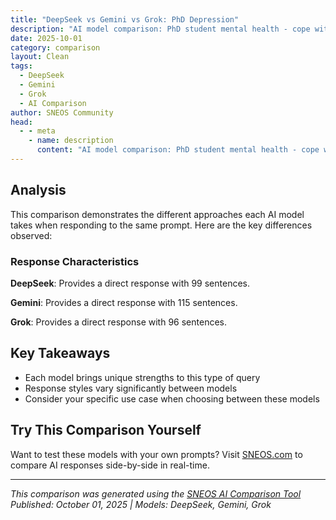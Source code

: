 ```yaml
---
title: "DeepSeek vs Gemini vs Grok: PhD Depression"
description: "AI model comparison: PhD student mental health - cope with stress, anxiety, isolation..."
date: 2025-10-01
category: comparison
layout: Clean
tags:
  - DeepSeek
  - Gemini
  - Grok
  - AI Comparison
author: SNEOS Community
head:
  - - meta
    - name: description
      content: "AI model comparison: PhD student mental health - cope with stress, anxiety, isolation..."
---
```


<ChatComparison
  title="DeepSeek vs Gemini vs Grok: PhD Depression"
  prompt="PhD student mental health - cope with stress, anxiety, isolation"
  :responses='{
    "DeepSeek": "Of course. This is an incredibly important and common challenge. The combination of immense pressure, uncertain outcomes, and a highly specialized environment makes PhD studies a perfect storm for stress, anxiety, and isolation.\n\nFirst, please know this: **You are not alone.** What you are feeling is a normal reaction to an abnormal set of demands. Acknowledging the struggle is the first step toward managing it.\n\nHere is a comprehensive guide, broken down into strategies for coping with stress, anxiety, and isolation.\n\n---\n\n### 1. Understanding the \u0022Why\u0022: The Unique Pressures of a PhD\n\nIt helps to name the demons. Common sources of these feelings in a PhD include:\n\n*   **Imposter Syndrome:** The feeling that you\u0027re not smart enough and will be \u0022found out.\u0022\n*   **Lack of Structure:** Unlike a 9-5 job, research is open-ended, which can lead to guilt and working excessively.\n*   **Perfectionism:** The belief that your work must be groundbreaking, leading to paralysis and anxiety.\n*   **Financial Strain:** Many PhDs live on a stipend that can be tight.\n*   **Uncertain Future:** The academic job market is notoriously difficult, creating existential dread.\n*   **Isolation:** Your work is so niche that even lab mates might not fully understand it.\n\n---\n\n### 2. Coping with Stress \u0026 Anxiety\n\nThis is about building resilience and managing your body\u0027s response.\n\n#### **A. Foundational Health (Non-Negotiable)**\nYou cannot do high-level cognitive work if your basic systems are failing.\n*   **Sleep:** Prioritize 7-9 hours. Sleep deprivation directly fuels anxiety and reduces cognitive function.\n*   **Nutrition:** Feed your brain. Avoid the trap of constant caffeine and sugar. Regular, balanced meals stabilize your mood and energy.\n*   **Exercise:** This is not optional. It\u0027s a powerful anti-anxiety and anti-depressant tool. Even a 20-30 minute walk daily can dramatically reduce stress hormones. Find something you enjoy: running, yoga, dancing, climbing.\n\n#### **B. Mindset \u0026 Cognitive Shifts**\n*   **Separate Your Self-Worth from Your Work:** You are not your PhD. Your value as a human being is not determined by a successful experiment, a publication, or your supervisor\u0027s praise. Practice saying, \u0022I am a person who is doing a PhD,\u0022 not \u0022I am a PhD student.\u0022\n*   **Embrace \u0022Good Enough\u0022:** Perfectionism is the enemy of progress. Aim for \u0022excellence\u0022 or \u0022completion,\u0022 not perfection. A submitted thesis is better than a perfect, unwritten one.\n*   **Reframe Failure:** Experiments fail, papers get rejected. This is not a reflection of you, but an intrinsic part of the scientific and research process. Each \u0022failure\u0022 is data that guides your next step.\n*   **Set Boundaries:** The work is infinite, but your time and energy are not.\n    *   Have a \u0022shutdown ritual\u0022 at the end of your workday (e.g., close all tabs, make a to-do list for tomorrow, tidy your desk).\n    *   Protect your weekends and evenings. You need real rest to be productive.\n\n#### **C. Practical Time \u0026 Task Management**\n*   **Break It Down:** A thesis is overwhelming. A chapter is manageable. A section is doable. A paragraph is easy. Work on the smallest possible unit.\n*   **The Pomodoro Technique:** Work in focused, timed bursts (e.g., 25 minutes of work, 5-minute break). This prevents burnout and builds momentum.\n*   **Time Blocking:** Schedule your work tasks, but also schedule your breaks, meals, and personal time. This gives you control and ensures you make time for life.\n\n---\n\n### 3. Combating Isolation\n\nThis is about actively creating connection and community.\n\n#### **A. Within Your Department/University**\n*   **Talk to Your Cohort:** They are the *only* people who truly understand what you\u0027re going through right now. Organize a weekly coffee, a writing group, or a Friday debrief.\n*   **Find \u0022Academic Siblings\u0022:** Connect with students a year or two ahead of you and a year or two behind you. They offer invaluable perspective and advice.\n*   **Broaden Your Network:** Attend departmental seminars (even outside your field) and social events. Talk to people. Ask them about their work.\n*   **Re-evaluate Your Supervisor Relationship:** If possible, try to have a more open conversation with your supervisor about your well-being. A good supervisor cares about their student\u0027s mental health. If your supervisor is part of the problem, seek out other supportive faculty members or your Director of Graduate Studies.\n\n#### **B. Outside Your University**\n*   **Maintain \u0022Non-Academic\u0022 Friendships:** Nurture relationships with people who have nothing to do with your PhD. They provide a crucial reality check and remind you there\u0027s a world outside the lab or library.\n*   **Find Hobbies and Communities:** Join a club, a sports team, a book group, or a volunteer organization. This builds an identity separate from \u0022PhD student.\u0022\n*   **Connect with Family:** Regular check-ins with family can be a grounding force.\n\n#### **C. The Digital World (Use it Wisely)**\n*   **Online PhD Communities:** Platforms like Twitter/X (academic hashtags like #AcademicChatter, #PhDChat), Reddit (r/PhD, r/GradSchool), and specific forums can make you feel part of a global community of peers who \u0022get it.\u0022\n*   **Virtual Writing Groups:** Co-working sessions on Zoom or Discord can replicate the feeling of shared space and accountability.\n\n---\n\n### 4. When to Seek Professional Help\n\nSelf-help strategies are vital, but they have limits. **Therapy is a tool for high-performers, not a sign of weakness.** You should strongly consider seeking professional help if:\n\n*   Your anxiety or stress feels unmanageable or constant.\n*   You experience panic attacks.\n*   You have persistent feelings of sadness, hopelessness, or emptiness.\n*   You lose interest in activities you once enjoyed.\n*   Your sleep or appetite changes significantly.\n*   You have thoughts of self-harm or suicide.\n\n**Resources:**\n*   **University Counseling Services:** Often free or low-cost for students. This should be your first stop.\n*   **External Therapists:** Look for someone specializing in anxiety, academic stress, or young adults. Use your health insurance or inquire about sliding-scale fees.\n*   **Crisis Text Line:** Text HOME to 741741 (US \u0026 Canada).\n*   **National Suicide Prevention Lifeline:** 988 (US).\n\n---\n\n### A Final, Crucial Mindset\n\n**Your PhD is a marathon, not a sprint.** You must pace yourself. The most successful PhDs are often not the smartest, but the most resilient\u2014those who learned to manage their well-being alongside their research.\n\nBe kind to yourself. You are undertaking one of the most intellectually and emotionally challenging journeys there is. Give yourself credit for making it this far, and grant yourself the grace to navigate it in a healthy, sustainable way.",
    "Gemini": "The PhD journey is a marathon, not a sprint, and it\u0027s notorious for its impact on mental health.  Stress, anxiety, and isolation are common experiences.  Here\u0027s a breakdown of strategies to cope:\n\n**I. Understanding the Challenges:**\n\n*   **Stress:** Intense workload, deadlines, pressure to publish, funding worries, and competition can create chronic stress.\n*   **Anxiety:** Fear of failure, imposter syndrome, uncertainty about the future, and public speaking/presentations contribute to anxiety.\n*   **Isolation:**  Spending long hours alone in the lab or library, working on highly specialized research, and feeling misunderstood by those outside academia can lead to isolation.\n*   **Imposter Syndrome:** Feeling like a fraud, despite evidence of your competence, is incredibly common among PhD students.\n*   **Perfectionism:** Holding yourself to impossibly high standards can be paralyzing and contribute to anxiety and burnout.\n*   **Work-Life Imbalance:** The demands of a PhD can easily encroach on personal life, leading to a lack of boundaries and burnout.\n*   **Financial Strain:**  Living on a stipend, managing student loans, and worrying about future job prospects can add significant stress.\n*   **Power Dynamics:** Navigating relationships with advisors and committee members can be challenging, especially when power imbalances are present.\n\n**II. Strategies for Coping with Stress, Anxiety, and Isolation:**\n\n**A.  Self-Care \u0026 Well-being:**\n\n*   **Prioritize Sleep:** Aim for 7-9 hours of quality sleep. Establish a regular sleep schedule, create a relaxing bedtime routine, and avoid screens before bed.\n*   **Nourishment:** Eat a balanced diet.  Avoid relying on caffeine and sugary snacks for energy.  Focus on whole foods, fruits, vegetables, and protein. Meal prep can save time and reduce stress.\n*   **Regular Exercise:** Physical activity is a powerful stress reliever and mood booster.  Find an activity you enjoy, whether it\u0027s running, swimming, yoga, dancing, or simply walking. Aim for at least 30 minutes of moderate-intensity exercise most days of the week.\n*   **Mindfulness \u0026 Meditation:** Practice mindfulness techniques, such as deep breathing exercises, meditation, or yoga. These can help you calm your mind, reduce anxiety, and increase self-awareness.  Apps like Headspace, Calm, and Insight Timer offer guided meditations.\n*   **Time Management \u0026 Boundaries:**\n    *   **Set Realistic Goals:** Break down large tasks into smaller, more manageable steps.\n    *   **Prioritize:** Use techniques like the Eisenhower Matrix (urgent/important) to focus on what matters most.\n    *   **Learn to Say No:**  It\u0027s okay to decline requests that will overload you.\n    *   **Schedule Breaks:**  Regular breaks are essential for productivity and well-being.  Step away from your work, stretch, and take a short walk.\n    *   **Establish Clear Boundaries:**  Define your work hours and stick to them as much as possible. Communicate your availability to others.\n*   **Relaxation Techniques:**  Experiment with different relaxation techniques, such as progressive muscle relaxation, aromatherapy, or listening to calming music.\n*   **Hobbies and Interests:**  Make time for activities you enjoy outside of your research.  This could be anything from reading to painting to playing a musical instrument.  Engaging in hobbies can provide a sense of accomplishment and help you disconnect from academic stress.\n*   **Limit Social Media Use:**  Excessive social media can contribute to feelings of inadequacy and anxiety.  Be mindful of your social media consumption and set limits if necessary.\n*   **Journaling:** Writing down your thoughts and feelings can be a helpful way to process emotions, identify triggers, and track your progress.\n\n**B.  Combating Isolation and Building Social Connections:**\n\n*   **Connect with Peers:**  Attend departmental events, join student organizations, or form study groups.  Connecting with other PhD students can provide a sense of community and support.  Talk about your shared experiences.\n*   **Mentorship:**  Seek out mentors, both within and outside of your department. Mentors can provide guidance, support, and perspective.\n*   **Networking:**  Attend conferences and workshops to connect with other researchers in your field.\n*   **Cultivate Relationships:**  Make time for friends and family.  Schedule regular social activities, even if it\u0027s just a phone call or video chat.\n*   **Find Shared Interests:** Join clubs, sports teams, or volunteer organizations to connect with people who share your interests.\n*   **Be Proactive:**  Don\u0027t wait for others to reach out to you.  Initiate conversations, invite people to lunch, or suggest activities.\n*   **Communicate Openly:**  Let your friends and family know how you\u0027re feeling.  Don\u0027t be afraid to ask for help.\n*   **Utilize University Resources:** Many universities offer support groups, social events, and other resources for graduate students.\n\n**C.  Managing Stress \u0026 Anxiety Related to Research:**\n\n*   **Focus on Process, Not Just Outcome:**  Shift your focus from the end result (e.g., publication) to the process of learning and growing.\n*   **Reframe Failure:**  View setbacks as learning opportunities.  Every experiment that doesn\u0027t work is a step closer to finding the right solution.\n*   **Seek Feedback:**  Regularly solicit feedback from your advisor and committee members.  Don\u0027t be afraid to ask for clarification or guidance.\n*   **Break Down Tasks:**  Divide large research projects into smaller, more manageable tasks.\n*   **Celebrate Small Wins:**  Acknowledge and celebrate your accomplishments, no matter how small.\n*   **Practice Self-Compassion:**  Be kind to yourself, especially when you\u0027re struggling.  Treat yourself with the same compassion you would offer a friend.\n*   **Challenge Negative Thoughts:**  Identify and challenge negative thought patterns.  Ask yourself if your thoughts are based on facts or assumptions.\n*   **Develop a Research Routine:**  Establish a regular research schedule and stick to it as much as possible.\n*   **Improve your Research Skills:**  Enroll in workshops or courses to improve your research skills, such as writing, data analysis, or presentation skills. This can boost your confidence and reduce anxiety.\n\n**D.  Addressing Imposter Syndrome:**\n\n*   **Acknowledge Your Accomplishments:**  Keep a list of your achievements, both big and small.  Refer to this list when you\u0027re feeling like a fraud.\n*   **Challenge Negative Thoughts:**  Question your negative thoughts and replace them with more realistic and positive ones.\n*   **Focus on Your Strengths:**  Identify your strengths and focus on using them to your advantage.\n*   **Talk to Others:**  Share your feelings with trusted friends, mentors, or therapists.  You\u0027ll likely find that others have experienced similar feelings.\n*   **Accept Imperfection:**  No one is perfect.  Accept that you\u0027re going to make mistakes and learn from them.\n*   **Focus on Growth:**  Focus on your progress and growth, rather than comparing yourself to others.\n*   **Remember Why You Started:**  Reconnect with your passion for your research and remember why you embarked on this journey in the first place.\n\n**E.  Seeking Professional Help:**\n\n*   **University Counseling Services:**  Most universities offer counseling services to students.  These services are often free or low-cost.  Don\u0027t hesitate to reach out if you\u0027re struggling.\n*   **Therapy:**  Consider seeking therapy from a licensed mental health professional.  Therapy can provide you with tools and strategies to manage stress, anxiety, and other mental health challenges.  Cognitive Behavioral Therapy (CBT) and Acceptance and Commitment Therapy (ACT) are often helpful.\n*   **Psychiatry:**  If you\u0027re experiencing symptoms of depression, anxiety, or other mental health conditions, you may benefit from seeing a psychiatrist.  A psychiatrist can prescribe medication to help manage your symptoms.\n*   **Support Groups:**  Join a support group for PhD students or others who are experiencing similar challenges.\n*   **Employee Assistance Programs (EAPs):** Some universities offer EAPs, which provide confidential counseling and other support services to employees (including graduate students in some cases).\n\n**F.  Advocating for Change:**\n\n*   **Talk to Your Department:**  If you\u0027re experiencing systemic issues that are impacting your mental health, such as excessive workload or a toxic work environment, talk to your department chair or graduate program director.\n*   **Organize with Other Students:**  Work with other students to advocate for changes that will improve the mental health and well-being of graduate students.\n*   **Raise Awareness:**  Share your experiences and advocate for greater awareness of mental health issues in academia.\n\n**Key Takeaways:**\n\n*   **Mental health is just as important as physical health.**  Prioritize your well-being.\n*   **You are not alone.** Many PhD students struggle with stress, anxiety, and isolation.\n*   **It\u0027s okay to ask for help.** Don\u0027t be afraid to reach out to friends, family, mentors, or mental health professionals.\n*   **Small changes can make a big difference.** Incorporate self-care practices into your daily routine.\n*   **Be patient with yourself.** The PhD journey is a long and challenging one.  There will be ups and downs.  Celebrate your successes and learn from your mistakes.\n*   **Focus on what you can control.** You can\u0027t control everything that happens during your PhD, but you can control your own actions and reactions.\n*   **Remember your purpose.** Reconnect with your passion for your research and remember why you embarked on this journey.\n\nRemember to be kind to yourself and prioritize your well-being throughout your PhD journey.  Good luck!\n",
    "Grok": "Pursuing a PhD can be an incredibly rewarding but challenging journey. The demands of research, academic pressure, and often a lack of structure can lead to stress, anxiety, and feelings of isolation. Here are some strategies to help PhD students cope with these challenges and maintain mental health:\n\n---\n\n### 1. Acknowledge and Normalize Your Feelings\n   - **Understand that you\u0027re not alone:** Stress, anxiety, and feelings of isolation are common among PhD students. Many struggle with impostor syndrome, perfectionism, and uncertainty about the future. Recognizing that these feelings are shared can help reduce the burden.\n   - **Give yourself permission to feel:** It\u2019s okay to struggle. Don\u2019t suppress emotions\u2014acknowledge them as part of the process.\n\n---\n\n### 2. Manage Stress\n   - **Break tasks into smaller goals:** PhD projects can feel overwhelming. Break your work into manageable tasks (e.g., writing 200 words a day or reading one article) to avoid feeling paralyzed by the scope of your research.\n   - **Set boundaries:** Avoid overworking by setting specific working hours. It\u0027s tempting to push yourself to exhaustion, but rest is essential for productivity and mental clarity.\n   - **Practice time management:** Use tools like calendars, to-do lists, or apps (e.g., Trello, Notion) to organize tasks and deadlines. Prioritize what\u2019s urgent and important.\n   - **Incorporate stress-relief activities:** Engage in mindfulness, meditation, deep breathing exercises, or progressive muscle relaxation to calm your mind. Apps like Headspace or Calm can guide you through short sessions.\n   - **Exercise regularly:** Physical activity boosts endorphins, improves focus, and reduces stress. Even a short walk or stretching session can make a difference.\n\n---\n\n### 3. Address Anxiety\n   - **Identify triggers:** Reflect on what causes your anxiety (e.g., deadlines, fear of failure, or feedback from advisors). Journaling can help uncover patterns.\n   - **Challenge negative thoughts:** Anxiety often stems from catastrophic thinking (e.g., \u201CI\u2019ll never finish my thesis\u201D or \u201CI\u2019m not good enough\u201D). Replace these with more realistic thoughts like, \u201CI\u2019ve completed difficult tasks before, and I can do this too.\u201D\n   - **Focus on what you can control:** You can\u2019t predict outcomes, but you can control your effort and preparation. Redirect energy toward actionable steps rather than worrying about \u201Cwhat ifs.\u201D\n   - **Seek professional help if needed:** If anxiety feels unmanageable, consider speaking with a therapist or counselor. Many universities offer free or subsidized mental health services for students.\n\n---\n\n### 4. Combat Isolation\n   - **Build a support network:** Connect with peers in your program or department. Join study groups, attend seminars, or participate in social events to foster a sense of community.\n   - **Stay connected with friends and family:** Even if you\u0027re far from home, schedule regular calls or video chats with loved ones to maintain emotional support.\n   - **Find online communities:** Platforms like Twitter (academic Twitter), Reddit (e.g., r/PhD or r/GradSchool), or specialized forums can connect you with other PhD students sharing similar experiences.\n   - **Collaborate with others:** If possible, work on joint projects or discuss ideas with colleagues. Collaboration can reduce feelings of working in a vacuum.\n   - **Engage in non-academic activities:** Join clubs, volunteer, or pursue hobbies outside of academia to meet people and build connections unrelated to your PhD.\n\n---\n\n### 5. Prioritize Self-Care\n   - **Get enough sleep:** Lack of sleep exacerbates stress and anxiety. Aim for 7-9 hours per night and establish a consistent bedtime routine.\n   - **Eat well:** Fuel your body and mind with nutritious meals. Avoid relying on caffeine or junk food to get through long hours, as they can worsen anxiety and energy crashes.\n   - **Take breaks:** Step away from work regularly, even if just for 10 minutes. Use techniques like the Pomodoro method (25 minutes of work, 5 minutes of rest) to maintain focus without burnout.\n   - **Celebrate small wins:** Acknowledge progress, no matter how small (e.g., finishing a draft, getting positive feedback). Rewarding yourself helps maintain motivation.\n\n---\n\n### 6. Communicate with Your Advisor and Peers\n   - **Be open about struggles:** If you\u2019re feeling overwhelmed, discuss it with your advisor or mentor. They may offer guidance, extensions, or resources to help.\n   - **Set realistic expectations:** Work with your advisor to clarify timelines and goals. Sometimes, anxiety stems from unclear expectations or pressure to overperform.\n   - **Ask for feedback regularly:** Constructive feedback can reduce uncertainty and help you feel more confident in your progress.\n\n---\n\n### 7. Seek Professional Support and University Resources\n   - **Counseling services:** Many universities provide free or low-cost counseling for stress, anxiety, and other mental health concerns. Don\u2019t hesitate to reach out.\n   - **Workshops and support groups:** Look for mental health workshops, writing retreats, or PhD support groups organized by your institution.\n   - **Disability services:** If anxiety or stress significantly impacts your work, you may qualify for accommodations, such as deadline extensions or adjusted workloads.\n   - **Helplines and apps:** If you need immediate support, use helplines (e.g., Samaritans, Crisis Text Line) or mental health apps like Woebot or Youper.\n\n---\n\n### 8. Reframe Your Perspective\n   - **Focus on the bigger picture:** Remind yourself why you started your PhD and the impact you want to make. This can help you regain motivation during tough times.\n   - **Accept imperfection:** Research is a process of trial and error. Not every experiment, paper, or presentation will be perfect, and that\u2019s okay.\n   - **View setbacks as learning opportunities:** Instead of seeing challenges as failures, consider them part of your growth as a researcher and individual.\n\n---\n\n### 9. Plan for the Future While Living in the Present\n   - **Address uncertainty:** Anxiety often stems from worrying about the future (e.g., job prospects, finishing on time). Speak with career advisors or mentors about post-PhD options to feel more prepared.\n   - **Practice mindfulness:** Focus on the present moment rather than ruminating on past mistakes or future uncertainties. Mindfulness exercises or grounding techniques (e.g., focusing on your senses) can help.\n\n---\n\n### 10. Know When to Take a Break or Step Back\n   - **Recognize burnout:** Signs include chronic fatigue, cynicism, lack of motivation, and physical symptoms like headaches or insomnia. If you notice these, take time to rest and reassess.\n   - **Consider a leave of absence if necessary:** If mental health struggles become severe, speak with your program about taking a temporary break. Your well-being is more important than pushing through at the cost of your health.\n\n---\n\n### Final Thoughts\nBalancing the demands of a PhD with mental health is an ongoing process. Be kind to yourself and remember that asking for help is a sign of strength, not weakness. By building a support system, practicing self-care, and seeking resources when needed, you can navigate the challenges of graduate school while protecting your mental well-being.\n\nIf you have specific concerns or would like more tailored advice, feel free to share, and I can offer more targeted suggestions! Additionally, consider checking resources like **The PhD Survival Guide** or blogs like **The Thesis Whisperer** for more insights from fellow PhD students and academics."
  }'
  published-date="11:02"
/>

## Analysis

This comparison demonstrates the different approaches each AI model takes when responding to the same prompt. Here are the key differences observed:

### Response Characteristics

**DeepSeek**: Provides a direct response with 99 sentences. 

**Gemini**: Provides a direct response with 115 sentences. 

**Grok**: Provides a direct response with 96 sentences. 

## Key Takeaways

- Each model brings unique strengths to this type of query
- Response styles vary significantly between models
- Consider your specific use case when choosing between these models

## Try This Comparison Yourself

Want to test these models with your own prompts? Visit [SNEOS.com](https://sneos.com) to compare AI responses side-by-side in real-time.

---

*This comparison was generated using the [SNEOS AI Comparison Tool](https://sneos.com)*
*Published: October 01, 2025 | Models: DeepSeek, Gemini, Grok*
